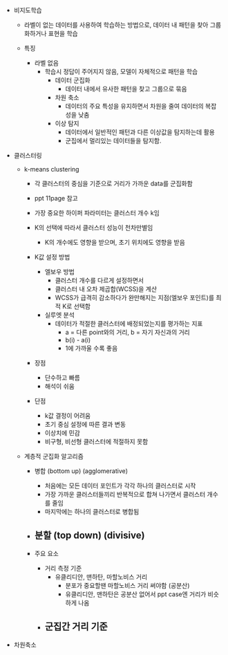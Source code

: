 - 비지도학습
	- 라벨이 없는 데이터를 사용하여 학습하는 방법으로, 데이터 내 패턴을 찾아 그룹화하거나 표현을 학습
	
	- 특징
		- 라벨 없음
			- 학습시 정답이 주어지지 않음, 모델이 자체적으로 패턴을 학습
				- 데이터 군집화
					- 데이터 내에서 유사한 패턴을 찾고 그룹으로 묶음
				- 차원 축소
					- 데이터의 주요 특성을 유지하면서 차원을 줄여 데이터의 복잡성을 낮춤
				- 이상 탐지
					- 데이터에서 일반적인 패턴과 다른 이상값을 탐지하는데 활용
					- 군집에서 멀리있는 데이터들을 탐지함.
- 클러스터링
	- k-means clustering
		- 각 클러스터의 중심을 기준으로 거리가 가까운 data를 군집화함
		- ppt 11page 참고
		
		- 가장 중요한 하이퍼 파라미터는 클러스터 개수 k임
		- K의 선택에 따라서 클러스터 성능이 천차만별임
			- K의 개수에도 영향을 받으며, 초기 위치에도 영향을 받음
		
		- K값 설정 방법
			- 엘보우 방법
				- 클러스터 개수를 다르게 설정하면서
				- 클러스터 내 오차 제곱합(WCSS)을 계산
				- WCSS가 급격히 감소하다가 완만해지는 지점(엘보우 포인트)를 최적 K로 선택함
			- 실루엣 분석
				- 데이터가 적절한 클러스터에 배정되었는지를 평가하는 지표
					- a = 다른 point와의 거리, b = 자기 자신과의 거리
					- b(i) - a(i)
					- 1에 가까울 수록 좋음
		
		- 장점
			- 단수하고 빠름
			- 해석이 쉬움
		- 단점
			- k값 결정이 어려움
			- 초기 중심 설정에 따른 결과 변동
			- 이상치에 민감
			- 비구형, 비선형 클러스터에 적절하지 못함
	
	- 계층적 군집화 알고리즘
		- 병합 (bottom up) (agglomerative)
			- 처음에는 모든 데이터 포인트가 각각 하나의 클러스터로 시작
			- 가장 가까운 클러스터들끼리 반복적으로 합쳐 나가면서 클러스터 개수를 줄임
			- 마지막에는 하나의 클러스터로 병합됨
		- 분할 (top down) (divisive)
			- 
		
		- 주요 요소
			- 거리 측정 기준
				- 유클리디안, 맨하탄, 마할노비스 거리
					- 분포가 중요할땐 마할노비스 거리 써야함 (공분산)
					- 유클리디안, 맨하탄은 공분산 없어서 ppt case엔 거리가 비슷하게 나옴
			- 군집간 거리 기준
				- 
		
- 차원축소